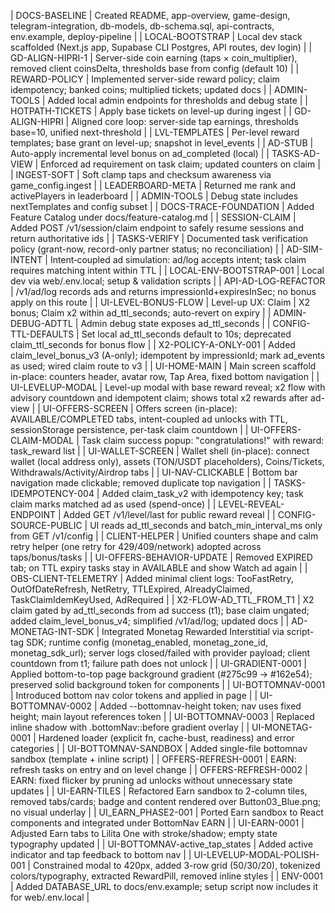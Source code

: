 | DOCS-BASELINE | Created README, app-overview, game-design, telegram-integration, db-models, db-schema.sql, api-contracts, env.example, deploy-pipeline |
| LOCAL-BOOTSTRAP | Local dev stack scaffolded (Next.js app, Supabase CLI Postgres, API routes, dev login) |
| GD-ALIGN-HIPRI-1 | Server-side coin earning (taps × coin_multiplier), removed client coinsDelta, thresholds base from config (default 10) |
| REWARD-POLICY | Implemented server-side reward policy; claim idempotency; banked coins; multiplied tickets; updated docs |
| ADMIN-TOOLS | Added local admin endpoints for thresholds and debug state |
| HOTPATH-TICKETS | Apply base tickets on level-up during ingest |
| GD-ALIGN-HIPRI | Aligned core loop: server-side tap earnings, thresholds base=10, unified next-threshold |
| LVL-TEMPLATES | Per-level reward templates; base grant on level-up; snapshot in level_events |
| AD-STUB | Auto-apply incremental level bonus on ad_completed (local) |
| TASKS-AD-VIEW | Enforced ad requirement on task claim; updated counters on claim |
| INGEST-SOFT | Soft clamp taps and checksum awareness via game_config.ingest |
| LEADERBOARD-META | Returned me rank and activePlayers in leaderboard |
| ADMIN-TOOLS | Debug state includes nextTemplates and config subset |
| DOCS-TRACE-FOUNDATION | Added Feature Catalog under docs/feature-catalog.md |
| SESSION-CLAIM | Added POST /v1/session/claim endpoint to safely resume sessions and return authoritative ids |
| TASKS-VERIFY | Documented task verification policy (grant-now, record-only partner status; no reconciliation) |
| AD-SIM-INTENT | Intent‑coupled ad simulation: ad/log accepts intent; task claim requires matching intent within TTL |
| LOCAL-ENV-BOOTSTRAP-001 | Local dev via web/.env.local; setup & validation scripts |
| API-AD-LOG-REFACTOR | /v1/ad/log records ads and returns impressionId+expiresInSec; no bonus apply on this route |
| UI-LEVEL-BONUS-FLOW | Level-up UX: Claim | X2 bonus; Claim x2 within ad_ttl_seconds; auto-revert on expiry |
| ADMIN-DEBUG-ADTTL | Admin debug state exposes ad_ttl_seconds |
| CONFIG-TTL-DEFAULTS | Set local ad_ttl_seconds default to 10s; deprecated claim_ttl_seconds for bonus flow |
| X2-POLICY-A-ONLY-001 | Added claim_level_bonus_v3 (A-only); idempotent by impressionId; mark ad_events as used; wired claim route to v3 |
| UI-HOME-MAIN | Main screen scaffold in-place: counters header, avatar row, Tap Area, fixed bottom navigation |
| UI-LEVELUP-MODAL | Level-up modal with base reward reveal; x2 flow with advisory countdown and idempotent claim; shows total x2 rewards after ad-view |
| UI-OFFERS-SCREEN | Offers screen (in-place): AVAILABLE/COMPLETED tabs, intent-coupled ad unlocks with TTL, sessionStorage persistence, per-task claim countdown |
| UI-OFFERS-CLAIM-MODAL | Task claim success popup: "congratulations!" with reward: task_reward list |
| UI-WALLET-SCREEN | Wallet shell (in-place): connect wallet (local address only), assets (TON/USDT placeholders), Coins/Tickets, Withdrawals/Activity/Airdrop tabs |
| UI-NAV-CLICKABLE | Bottom bar navigation made clickable; removed duplicate top navigation |
| TASKS-IDEMPOTENCY-004 | Added claim_task_v2 with idempotency key; task claim marks matched ad as used (spend-once) |
| LEVEL-REVEAL-ENDPOINT | Added GET /v1/level/last for public reward reveal |
| CONFIG-SOURCE-PUBLIC | UI reads ad_ttl_seconds and batch_min_interval_ms only from GET /v1/config |
| CLIENT-HELPER | Unified counters shape and calm retry helper (one retry for 429/409/network) adopted across taps/bonus/tasks |
| UI-OFFERS-BEHAVIOR-UPDATE | Removed EXPIRED tab; on TTL expiry tasks stay in AVAILABLE and show Watch ad again |
| OBS-CLIENT-TELEMETRY | Added minimal client logs: TooFastRetry, OutOfDateRefresh, NetRetry, TTLExpired, AlreadyClaimed, TaskClaimIdemKeyUsed, AdRequired |
| X2-FLOW-AD_TTL_FROM_T1 | X2 claim gated by ad_ttl_seconds from ad success (t1); base claim ungated; added claim_level_bonus_v4; simplified /v1/ad/log; updated docs |
| AD-MONETAG-INT-SDK | Integrated Monetag Rewarded Interstitial via script-tag SDK; runtime config (monetag_enabled, monetag_zone_id, monetag_sdk_url); server logs closed/failed with provider payload; client countdown from t1; failure path does not unlock |
| UI-GRADIENT-0001 | Applied bottom-to-top page background gradient (#275c99 → #162e54); preserved solid background token for components |
| UI-BOTTOMNAV-0001 | Introduced bottom nav color tokens and applied in page |
| UI-BOTTOMNAV-0002 | Added --bottomnav-height token; nav uses fixed height; main layout references token |
| UI-BOTTOMNAV-0003 | Replaced inline shadow with .bottomNav::before gradient overlay |
| UI-MONETAG-0001 | Hardened loader (explicit fn, cache-bust, readiness) and error categories |
| UI-BOTTOMNAV-SANDBOX | Added single-file bottomnav sandbox (template + inline script) |
| OFFERS-REFRESH-0001 | EARN: refresh tasks on entry and on level change |
| OFFERS-REFRESH-0002 | EARN: fixed flicker by pruning ad unlocks without unnecessary state updates |
| UI-EARN-TILES | Refactored Earn sandbox to 2-column tiles, removed tabs/cards; badge and content rendered over Button03_Blue.png; no visual underlay |
| UI_EARN_PHASE2-001 | Ported Earn sandbox to React components and integrated under BottomNav EARN |
| UI-EARN-0001 | Adjusted Earn tabs to Lilita One with stroke/shadow; empty state typography updated |
| UI-BOTTOMNAV-active_tap_states | Added active indicator and tap feedback to bottom nav |
| UI-LEVELUP-MODAL-POLISH-001 | Constrained modal to 420px, added 3-row grid (50/30/20), tokenized colors/typography, extracted RewardPill, removed inline styles |
| ENV-0001 | Added DATABASE_URL to docs/env.example; setup script now includes it for web/.env.local |
